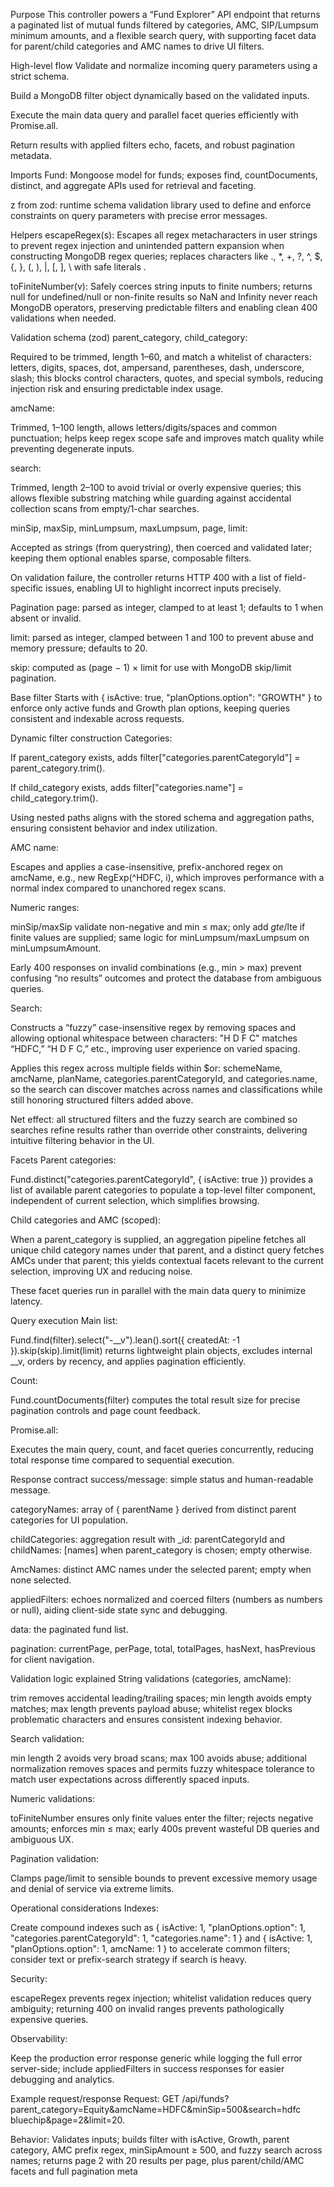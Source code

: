 Purpose
This controller powers a “Fund Explorer” API endpoint that returns a paginated list of mutual funds filtered by categories, AMC, SIP/Lumpsum minimum amounts, and a flexible search query, with supporting facet data for parent/child categories and AMC names to drive UI filters.

High-level flow
Validate and normalize incoming query parameters using a strict schema.

Build a MongoDB filter object dynamically based on the validated inputs.

Execute the main data query and parallel facet queries efficiently with Promise.all.

Return results with applied filters echo, facets, and robust pagination metadata.

Imports
Fund: Mongoose model for funds; exposes find, countDocuments, distinct, and aggregate APIs used for retrieval and faceting.

z from zod: runtime schema validation library used to define and enforce constraints on query parameters with precise error messages.

Helpers
escapeRegex(s): Escapes all regex metacharacters in user strings to prevent regex injection and unintended pattern expansion when constructing MongoDB regex queries; replaces characters like ., *, +, ?, ^, $, {, }, (, ), |, [, ], \ with safe literals .

toFiniteNumber(v): Safely coerces string inputs to finite numbers; returns null for undefined/null or non-finite results so NaN and Infinity never reach MongoDB operators, preserving predictable filters and enabling clean 400 validations when needed.

Validation schema (zod)
parent_category, child_category:

Required to be trimmed, length 1–60, and match a whitelist of characters: letters, digits, spaces, dot, ampersand, parentheses, dash, underscore, slash; this blocks control characters, quotes, and special symbols, reducing injection risk and ensuring predictable index usage.

amcName:

Trimmed, 1–100 length, allows letters/digits/spaces and common punctuation; helps keep regex scope safe and improves match quality while preventing degenerate inputs.

search:

Trimmed, length 2–100 to avoid trivial or overly expensive queries; this allows flexible substring matching while guarding against accidental collection scans from empty/1-char searches.

minSip, maxSip, minLumpsum, maxLumpsum, page, limit:

Accepted as strings (from querystring), then coerced and validated later; keeping them optional enables sparse, composable filters.

On validation failure, the controller returns HTTP 400 with a list of field-specific issues, enabling UI to highlight incorrect inputs precisely.

Pagination
page: parsed as integer, clamped to at least 1; defaults to 1 when absent or invalid.

limit: parsed as integer, clamped between 1 and 100 to prevent abuse and memory pressure; defaults to 20.

skip: computed as (page − 1) × limit for use with MongoDB skip/limit pagination.

Base filter
Starts with { isActive: true, "planOptions.option": "GROWTH" } to enforce only active funds and Growth plan options, keeping queries consistent and indexable across requests.

Dynamic filter construction
Categories:

If parent_category exists, adds filter["categories.parentCategoryId"] = parent_category.trim().

If child_category exists, adds filter["categories.name"] = child_category.trim().

Using nested paths aligns with the stored schema and aggregation paths, ensuring consistent behavior and index utilization.

AMC name:

Escapes and applies a case-insensitive, prefix-anchored regex on amcName, e.g., new RegExp(^HDFC, i), which improves performance with a normal index compared to unanchored regex scans.

Numeric ranges:

minSip/maxSip validate non-negative and min ≤ max; only add $gte/$lte if finite values are supplied; same logic for minLumpsum/maxLumpsum on minLumpsumAmount.

Early 400 responses on invalid combinations (e.g., min > max) prevent confusing “no results” outcomes and protect the database from ambiguous queries.

Search:

Constructs a “fuzzy” case-insensitive regex by removing spaces and allowing optional whitespace between characters: "H D F C" matches “HDFC,” “H D F C,” etc., improving user experience on varied spacing.

Applies this regex across multiple fields within $or: schemeName, amcName, planName, categories.parentCategoryId, and categories.name, so the search can discover matches across names and classifications while still honoring structured filters added above.

Net effect: all structured filters and the fuzzy search are combined so searches refine results rather than override other constraints, delivering intuitive filtering behavior in the UI.

Facets
Parent categories:

Fund.distinct("categories.parentCategoryId", { isActive: true }) provides a list of available parent categories to populate a top-level filter component, independent of current selection, which simplifies browsing.

Child categories and AMC (scoped):

When a parent_category is supplied, an aggregation pipeline fetches all unique child category names under that parent, and a distinct query fetches AMCs under that parent; this yields contextual facets relevant to the current selection, improving UX and reducing noise.

These facet queries run in parallel with the main data query to minimize latency.

Query execution
Main list:

Fund.find(filter).select("-__v").lean().sort({ createdAt: -1 }).skip(skip).limit(limit) returns lightweight plain objects, excludes internal __v, orders by recency, and applies pagination efficiently.

Count:

Fund.countDocuments(filter) computes the total result size for precise pagination controls and page count feedback.

Promise.all:

Executes the main query, count, and facet queries concurrently, reducing total response time compared to sequential execution.

Response contract
success/message: simple status and human-readable message.

categoryNames: array of { parentName } derived from distinct parent categories for UI population.

childCategories: aggregation result with _id: parentCategoryId and childNames: [names] when parent_category is chosen; empty otherwise.

AmcNames: distinct AMC names under the selected parent; empty when none selected.

appliedFilters: echoes normalized and coerced filters (numbers as numbers or null), aiding client-side state sync and debugging.

data: the paginated fund list.

pagination: currentPage, perPage, total, totalPages, hasNext, hasPrevious for client navigation.

Validation logic explained
String validations (categories, amcName):

trim removes accidental leading/trailing spaces; min length avoids empty matches; max length prevents payload abuse; whitelist regex blocks problematic characters and ensures consistent indexing behavior.

Search validation:

min length 2 avoids very broad scans; max 100 avoids abuse; additional normalization removes spaces and permits fuzzy whitespace tolerance to match user expectations across differently spaced inputs.

Numeric validations:

toFiniteNumber ensures only finite values enter the filter; rejects negative amounts; enforces min ≤ max; early 400s prevent wasteful DB queries and ambiguous UX.

Pagination validation:

Clamps page/limit to sensible bounds to prevent excessive memory usage and denial of service via extreme limits.

Operational considerations
Indexes:

Create compound indexes such as { isActive: 1, "planOptions.option": 1, "categories.parentCategoryId": 1, "categories.name": 1 } and { isActive: 1, "planOptions.option": 1, amcName: 1 } to accelerate common filters; consider text or prefix-search strategy if search is heavy.

Security:

escapeRegex prevents regex injection; whitelist validation reduces query ambiguity; returning 400 on invalid ranges prevents pathologically expensive queries.

Observability:

Keep the production error response generic while logging the full error server-side; include appliedFilters in success responses for easier debugging and analytics.

Example request/response
Request: GET /api/funds?parent_category=Equity&amcName=HDFC&minSip=500&search=hdfc bluechip&page=2&limit=20.

Behavior: Validates inputs; builds filter with isActive, Growth, parent category, AMC prefix regex, minSipAmount ≥ 500, and fuzzy search across names; returns page 2 with 20 results per page, plus parent/child/AMC facets and full pagination meta
